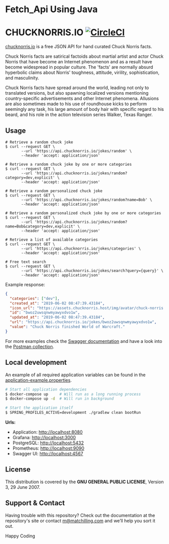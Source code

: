 # Fetch_Api Using Java
# CHUCKNORRIS.IO [![CircleCI](https://circleci.com/gh/chucknorris-io/chuck-api.svg?style=svg)](https://circleci.com/gh/chucknorris-io/chuck-api)

[chucknorris.io](https://api.chucknorris.io) is a free JSON API for hand curated Chuck Norris facts.

Chuck Norris facts are satirical factoids about martial artist and actor Chuck Norris that have become an Internet
phenomenon and as a result have become widespread in popular culture. The 'facts' are normally absurd hyperbolic claims
about Norris' toughness, attitude, virility, sophistication, and masculinity.

Chuck Norris facts have spread around the world, leading not only to translated versions, but also spawning localized
versions mentioning country-specific advertisements and other Internet phenomena. Allusions are also sometimes made to
his use of roundhouse kicks to perform seemingly any task, his large amount of body hair with specific regard to his
beard, and his role in the action television series Walker, Texas Ranger.

## Usage

```shell
# Retrieve a random chuck joke
$ curl --request GET \
       --url 'https://api.chucknorris.io/jokes/random' \
       --header 'accept: application/json'

# Retrieve a random chuck joke by one or more categories
$ curl --request GET \
       --url 'https://api.chucknorris.io/jokes/random?category=dev,explicit' \
       --header 'accept: application/json'

# Retrieve a random personalized chuck joke
$ curl --request GET \
       --url 'https://api.chucknorris.io/jokes/random?name=Bob' \
       --header 'accept: application/json'

# Retrieve a random personalized chuck joke by one or more categories
$ curl --request GET \
       --url 'https://api.chucknorris.io/jokes/random?name=Bob&category=dev,explicit' \
       --header 'accept: application/json'

# Retrieve a list of available categories
$ curl --request GET \
       --url 'https://api.chucknorris.io/jokes/categories' \
       --header 'accept: application/json'

# Free text search
$ curl --request GET \
       --url 'https://api.chucknorris.io/jokes/search?query={query}' \
       --header 'accept: application/json'
```

Example response:

```json
{
  "categories": ["dev"],
  "created_at": "2019-06-02 08:47:39.43184",
  "icon_url": "https://assets.chucknorris.host/img/avatar/chuck-norris.png",
  "id": "bwoz2uwsqnwmyawyxdvo1w",
  "updated_at": "2019-06-02 08:47:39.43184",
  "url": "https://api.chucknorris.io/jokes/bwoz2uwsqnwmyawyxdvo1w",
  "value": "Chuck Norris finished World of Warcraft."
}
```

For more examples check the [Swagger documentation](https://api.chucknorris.io/documentation) and have a look into the [Postman collection](./postman/io.chucknorris.api.postman_collection.json).

## Local development

An example of all required application variables can be found in the [application-example.properties](./src/main/resources/application-example.properties).

```sh
# Start all application dependencies
$ docker-compose up     # Will run as a long running process
$ docker-compose up -d  # Will run in background

# Start the application itself
$ SPRING_PROFILES_ACTIVE=development ./gradlew clean bootRun
```

**Urls:**

- Application: [http://localhost:8080](http://localhost:8080)
- Grafana: [http://localhost:3000](http://localhost:3000)
- PostgreSQL: [http://localhost:5432](http://localhost:5432)
- Prometheus: [http://localhost:9090](http://localhost:9090)
- Swagger UI: [http://localhost:4567](http://localhost:4567)

## License

This distribution is covered by the **GNU GENERAL PUBLIC LICENSE**, Version 3, 29 June 2007.

## Support & Contact

Having trouble with this repository? Check out the documentation at the repository's site or contact m@matchilling.com and we’ll help you sort it out.

Happy Coding

